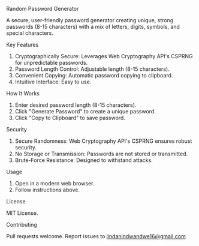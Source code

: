 Random Password Generator

A secure, user-friendly password generator creating unique, strong passwords (8-15 characters) with a mix of letters, digits, symbols, and special characters.

Key Features

1. Cryptographically Secure: Leverages Web Cryptography API's CSPRNG for unpredictable passwords.
2. Password Length Control: Adjustable length (8-15 characters).
3. Convenient Copying: Automatic password copying to clipboard.
4. Intuitive Interface: Easy to use.

How It Works

1. Enter desired password length (8-15 characters).
2. Click "Generate Password" to create a unique password.
3. Click "Copy to Clipboard" to save password.

Security

1. Secure Randomness: Web Cryptography API's CSPRNG ensures robust security.
2. No Storage or Transmission: Passwords are not stored or transmitted.
3. Brute-Force Resistance: Designed to withstand attacks.

Usage

1. Open in a modern web browser.
2. Follow instructions above.

License

MIT License.

Contributing

Pull requests welcome. Report issues to lindanindwandwe16@gmail.com
